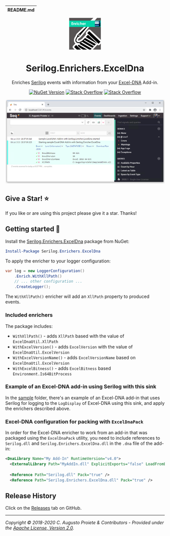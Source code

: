 | README.md |
|:---|

<div align="center">

<img src="assets/serilog-enrichers-exceldna-nuget.png" alt="Serilog.Enrichers.ExcelDna" width="100" />

</div>

<h1 align="center">Serilog.Enrichers.ExcelDna</h1>
<div align="center">

Enriches [Serilog](https://serilog.net) events with information from your [Excel-DNA](https://excel-dna.net) Add-in.

[![NuGet Version](http://img.shields.io/nuget/v/Serilog.Enrichers.ExcelDna.svg?style=flat)](https://www.nuget.org/packages/Serilog.Enrichers.ExcelDna/) [![Stack Overflow](https://img.shields.io/badge/stack%20overflow-serilog-orange.svg)](http://stackoverflow.com/questions/tagged/serilog) [![Stack Overflow](https://img.shields.io/badge/stack%20overflow-excel--dna-orange.svg)](http://stackoverflow.com/questions/tagged/excel-dna)

![Seq showing properties from Serilog.Enrichers.ExcelDna](assets/serilog-enrichers-exceldna-seq.png)

</div>

## Give a Star! :star:

If you like or are using this project please give it a star. Thanks!

## Getting started :rocket:

Install the [Serilog.Enrichers.ExcelDna](https://www.nuget.org/packages/Serilog.Enrichers.ExcelDna/) package from NuGet:

```powershell
Install-Package Serilog.Enrichers.ExcelDna
```

To apply the enricher to your logger configuration:

```csharp
var log = new LoggerConfiguration()
    .Enrich.WithXllPath()
    // ... other configuration ...
    .CreateLogger();
```

The `WithXllPath()` enricher will add an `XllPath` property to produced events.

### Included enrichers

The package includes:

* `WithXllPath()` - adds `XllPath` based with the value of `ExcelDnaUtil.XllPath`
* `WithExcelVersion()` - adds `ExcelVersion` with the value of `ExcelDnaUtil.ExcelVersion`
* `WithExcelVersionName()` - adds `ExcelVersionName` based on `ExcelDnaUtil.ExcelVersion`
* `WithExcelBitness()` - adds `ExcelBitness` based `Environment.Is64BitProcess`

### Example of an Excel-DNA add-in using Serilog with this sink

In the [sample](sample/) folder, there's an example of an Excel-DNA add-in that uses Serilog for logging to the `LogDisplay` of Excel-DNA using this sink, and apply the enrichers described above.

### Excel-DNA configuration for packing with `ExcelDnaPack`

In order for the Excel-DNA enricher to work from an add-in that was packaged using the `ExcelDnaPack` utility, you need to include references to `Serilog.dll` and `Serilog.Enrichers.ExcelDna.dll` in the `.dna` file of the add-in:

```xml
<DnaLibrary Name="My Add-In" RuntimeVersion="v4.0">
  <ExternalLibrary Path="MyAddIn.dll" ExplicitExports="false" LoadFromBytes="true" Pack="true" />

  <Reference Path="Serilog.dll" Pack="true" />
  <Reference Path="Serilog.Enrichers.ExcelDna.dll" Pack="true" />
```

## Release History

Click on the [Releases](https://github.com/augustoproiete/serilog-enrichers-exceldna/releases) tab on GitHub.

---

_Copyright &copy; 2018-2020 C. Augusto Proiete & Contributors - Provided under the [Apache License, Version 2.0](LICENSE)._
